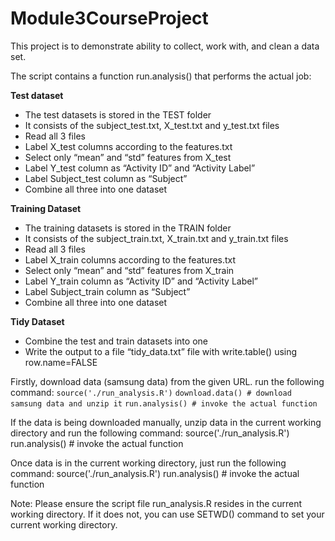 # Module3CourseProject
This project is to demonstrate ability to collect, work with, and clean a data set.

The script contains a function run.analysis() that performs the actual job:

**Test dataset**
* The test datasets is stored in the TEST folder
* It consists of the subject_test.txt, X_test.txt and y_test.txt files
* Read all 3 files
* Label X_test columns according to the features.txt
* Select only “mean” and “std” features from X_test
* Label Y_test column as “Activity ID” and “Activity Label”
* Label Subject_test column as “Subject”
* Combine all three into one dataset

**Training Dataset**
* The training datasets is stored in the TRAIN folder
* It consists of the subject_train.txt, X_train.txt and y_train.txt files
* Read all 3 files
* Label X_train columns according to the features.txt
* Select only “mean” and “std” features from X_train
* Label Y_train column as “Activity ID” and “Activity Label”
* Label Subject_train column as “Subject”
* Combine all three into one dataset

**Tidy Dataset**
* Combine the test and train datasets into one
* Write the output to a file “tidy_data.txt” file with write.table() using row.name=FALSE

Firstly, download data (samsung data) from the given URL. run the following command:
```source('./run_analysis.R')```
```download.data() # download samsung data and unzip it```
```run.analysis() # invoke the actual function```

If the data is being downloaded manually, unzip data in the current working directory and run the following command:
source('./run_analysis.R')
run.analysis() # invoke the actual function

Once data is in the current working directory, just run the following command:
source('./run_analysis.R')
run.analysis() # invoke the actual function


Note: Please ensure the script file run_analysis.R resides in the current working directory. If it does not, you can use SETWD() command to set your current working directory.

